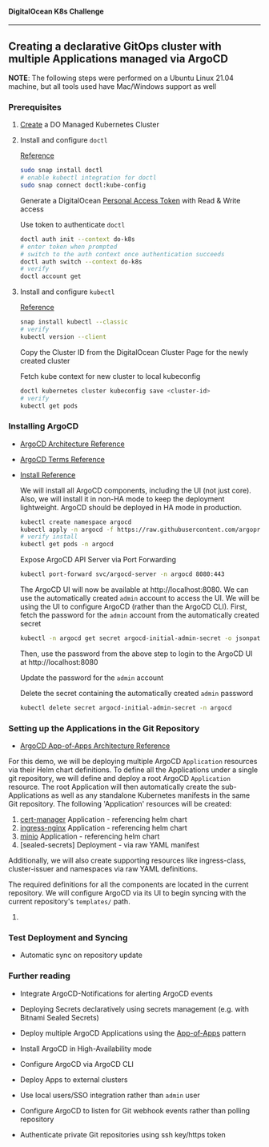 #### DigitalOcean K8s Challenge
----

## Creating a declarative GitOps cluster with multiple Applications managed via ArgoCD

**NOTE**:   The following steps were performed on a Ubuntu Linux 21.04 machine, but all tools used have Mac/Windows support as well

### Prerequisites

1) [Create](https://cloud.digitalocean.com/kubernetes/clusters/new) a DO Managed Kubernetes Cluster
<pic>

2) Install and configure `doctl`

    [Reference](https://docs.digitalocean.com/reference/doctl/how-to/install/)

    ```bash
    sudo snap install doctl
    # enable kubectl integration for doctl
    sudo snap connect doctl:kube-config
    ```

    Generate a DigitalOcean [Personal Access Token](https://cloud.digitalocean.com/account/api/tokens) with Read & Write access
    <pic>

    Use token to authenticate `doctl`
    ```bash
    doctl auth init --context do-k8s
    # enter token when prompted
    # switch to the auth context once authentication succeeds
    doctl auth switch --context do-k8s
    # verify
    doctl account get
    ```

3) Install and configure `kubectl`

    [Reference](https://kubernetes.io/docs/tasks/tools/install-kubectl-linux/)

    ```bash
    snap install kubectl --classic
    # verify
    kubectl version --client
    ```
  
    Copy the Cluster ID from the DigitalOcean Cluster Page for the newly created cluster
    <pic>

    Fetch kube context for new cluster to local kubeconfig
    ```bash
    doctl kubernetes cluster kubeconfig save <cluster-id>
    # verify
    kubectl get pods
    ```
  
### Installing ArgoCD

* [ArgoCD Architecture Reference](https://argo-cd.readthedocs.io/en/stable/operator-manual/architecture)
* [ArgoCD Terms Reference](https://argo-cd.readthedocs.io/en/stable/core_concepts)
* [Install Reference](https://argo-cd.readthedocs.io/en/stable/getting_started/)
      
  We will install all ArgoCD components, including the UI (not just core). Also, we will install it in non-HA mode to keep the deployment lightweight. ArgoCD should be deployed in HA mode in production.

  ```bash
  kubectl create namespace argocd
  kubectl apply -n argocd -f https://raw.githubusercontent.com/argoproj/argo-cd/stable/manifests/install.yaml
  # verify install
  kubectl get pods -n argocd
  ```
  
  Expose ArgoCD API Server via Port Forwarding
  
  ```bash
  kubectl port-forward svc/argocd-server -n argocd 8080:443
  ```
      
  The ArgoCD UI will now be available at http://localhost:8080. We can use the automatically created `admin` account to access the UI. We will be using the UI to configure ArgoCD (rather than the ArgoCD CLI). First, fetch the password for the `admin` account from the automatically created secret
  
  ```bash
  kubectl -n argocd get secret argocd-initial-admin-secret -o jsonpath="{.data.password}" | base64 -d; echo
  ```
  
  Then, use the password from the above step to login to the ArgoCD UI at http://localhost:8080
  <pic>
  
  Update the password for the `admin` account
  <pic>
    
  Delete the secret containing the automatically created `admin` password
  
  ```bash
  kubectl delete secret argocd-initial-admin-secret -n argocd
  ```
        
### Setting up the Applications in the Git Repository

* [ArgoCD App-of-Apps Architecture Reference]()

For this demo, we will be deploying multiple ArgoCD `Application` resources via their Helm chart definitions. To define all the Applications under a single git repository, we will define and deploy a root ArgoCD `Application` resource. The root Application will then automatically create the sub-Applications as well as any standalone Kubernetes manifests in the same Git repository. The following 'Application' resources will be created:

1) [cert-manager](https://cert-manager.io/docs/) Application - referencing helm chart
2) [ingress-nginx](https://kubernetes.github.io/ingress-nginx/) Application - referencing helm chart
3) [minio]() Application - referencing helm chart 
4) [sealed-secrets] Deployment - via raw YAML manifest

Additionally, we will also create supporting resources like ingress-class, cluster-issuer and namespaces via raw YAML definitions.

The required definitions for all the components are located in the current repository. We will configure ArgoCD via its UI to begin syncing with the current repository's `templates/` path.

1) 

### 
  
### Test Deployment and Syncing

* Automatic sync on repository update
  
### Further reading
* Integrate ArgoCD-Notifications for alerting ArgoCD events
* Deploying Secrets declaratively using secrets management (e.g. with Bitnami Sealed Secrets)

* Deploy multiple ArgoCD Applications using the [App-of-Apps](https://argo-cd.readthedocs.io/en/stable/operator-manual/cluster-bootstrapping/) pattern
* Install ArgoCD in High-Availability mode
* Configure ArgoCD via ArgoCD CLI
* Deploy Apps to external clusters
* Use local users/SSO integration rather than `admin` user
* Configure ArgoCD to listen for Git webhook events rather than polling repository
* Authenticate private Git repositories using ssh key/https token
